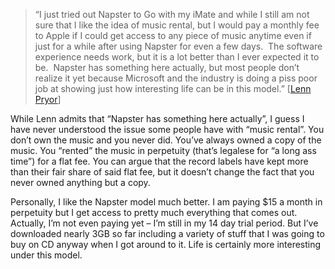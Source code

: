 > “I just tried out Napster to Go with my iMate and while I still am not
> sure that I like the idea of music rental, but I would pay a monthly
> fee to Apple if I could get access to any piece of music anytime even
> if just for a while after using Napster for even a few days.  The
> software experience needs work, but it is a lot better than I ever
> expected it to be.  Napster has something here actually, but most
> people don’t realize it yet because Microsoft and the industry is
> doing a piss poor job at showing just how interesting life can be in
> this model.” [[Lenn
> Pryor](http://lennpryor.blogs.com/lenn/2005/02/2005_the_year_o.html)]

While Lenn admits that “Napster has something here actually”, I guess I
have never understood the issue some people have with “music rental”.
You don’t own the music and you never did. You’ve always owned a copy of
the music. You “rented” the music in perpetuity (that’s legalese for “a
long ass time”) for a flat fee. You can argue that the record labels
have kept more than their fair share of said flat fee, but it doesn’t
change the fact that you never owned anything but a copy.

Personally, I like the Napster model much better. I am paying \$15 a
month in perpetuity but I get access to pretty much everything that
comes out. Actually, I’m not even paying yet – I’m still in my 14 day
trial period. But I’ve downloaded nearly 3GB so far including a variety
of stuff that I was going to buy on CD anyway when I got around to it.
Life is certainly more interesting under this model.
